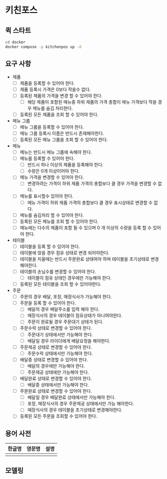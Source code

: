 # 키친포스

## 퀵 스타트

```sh
cd docker
docker compose -p kitchenpos up -d
```

## 요구 사항

- 제품
  - [ ] 제품을 등록할 수 있어야 한다.
  - [ ] 제품 등록시 가격은 0보다 작을수 없다.
  - [ ] 등록된 제품의 가격을 변경 할 수 있어야 한다. 
    - [ ] 해당 제품이 포함된 메뉴중 하위 제품의 가격 총합이 메뉴 가격보다 작을 경우 메뉴를 숨김 처리한다.
  - [ ] 등록된 모든 제품을 조회 할 수 있어야 한다.
- 메뉴 그룹
  - [ ] 메뉴 그룹을 등록할 수 있어야 한다.
  - [ ] 메뉴 그룹 등록시 이름은 반드시 존재해야한다.
  - [ ] 등록된 모든 메뉴 그룹을 조회 할 수 있어야 한다.
- 메뉴
  - [ ] 메뉴는 반드시 메뉴 그룹에 속해야 한다.
  - [ ] 메뉴를 등록할 수 있어야 한다.
    - [ ] 반드시 하나 이상의 제품을 등록해야 한다.
    - [ ] 수량은 0개 이상이어야 한다.
  - [ ] 메뉴 가격을 변경할 수 있어야 한다.
    - [ ] 변경하려는 가격이 하위 제품 가격의 총합보다 클 경우 가격을 변경할 수 없다.
  - [ ] 메뉴를 표시할수 있어야 한다.
    - [ ] 메뉴 가격이 하위 제품 가격의 총합보다 클 경우 표시상태로 변경할 수 없다.
  - [ ] 메뉴를 숨김처리 할 수 있어야 한다.
  - [ ] 등록된 모든 메뉴를 조회 할 수 있어야 한다.
  - [ ] 메뉴에는 다수의 제품이 포함 될 수 있으며 0 개 이상의 수량을 등록 할 수 있어야 한다.
- 테이블
  - [ ] 테이블을 등록 할 수 있어야 한다.
  - [ ] 테이블에 앉을 경우 점유 상태로 변경 되어야한다.
  - [ ] 테이블을 치울때는 반드시 주문완료 상태여야 하며 테이블을 초기상태로 변경해야한다.
  - [ ] 테이블의 손님수를 변경할 수 있어야 한다.
    - [ ] 테이블이 점유 상태인 경우에만 가능해야 한다.
  - [ ] 등록된 모든 테이블을 조회 할 수 있어야한다.
- 주문
  - [ ] 주문의 경우 배달, 포장, 매장식사가 가능해야 한다.
  - [ ] 주문을 등록 할 수 있어야 한다.
    - [ ] 배달의 경우 배달주소를 입력 해야 한다. 
    - [ ] 매장식사의 경우 테이블이 점유상태가 아니여야한다.
    - [ ] 주문이 완료될 경우 주문대기 상태가 된다.
  - [ ] 주문수락 상태로 변경할 수 있어야 한다.
    - [ ] 주문대기 상태에서만 가능해야 한다.
    - [ ] 배달일 경우 라이더에게 배달요청을 해야한다.
  - [ ] 주문제공 상태로 변경할 수 있어야 한다.
    - [ ] 주문수락 상태에서만 가능해야 한다.
  - [ ] 배달중 상태로 변경할 수 있어야 한다.
    - [ ] 배달의 경우에만 가능해야 한다.
    - [ ] 주문제공 상태에만 가능해야 한다.
  - [ ] 배달완료 상태로 변경할 수 있어야 한다.
    - [ ] 배달중 상태에서만 가능해야 한다.
  - [ ] 주문완료 상태로 변경할 수 있어야 한다.
    - [ ] 배달일 경우 배달완료 상태에서만 가능해야 한다.
    - [ ] 포장, 매장식사의 경우 주문제공 상태에서만 가능 해야한다. 
    - [ ] 매장식사의 경우 테이블을 초기상태로 변경해야한다.
  - [ ] 등록된 모든 주문을 조회할 수 있어야 한다.

## 용어 사전

| 한글명 | 영문명 | 설명 |
| --- | --- | --- |
|  |  |  |

## 모델링
